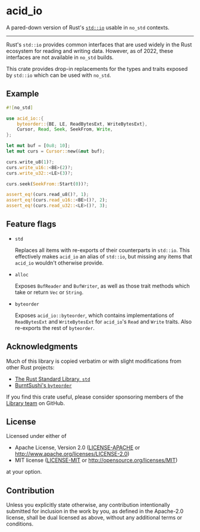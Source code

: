 # acid_io

A pared-down version of Rust's [`std::io`] usable in `no_std` contexts.

[`std::io`]: https://doc.rust-lang.org/std/io/index.html

---

Rust's `std::io` provides common interfaces that are used widely in the Rust
ecosystem for reading and writing data. However, as of 2022, these interfaces
are not available in `no_std` builds.

This crate provides drop-in replacements for the types and traits exposed by
`std::io` which can be used with `no_std`.

## Example

```rust
#![no_std]

use acid_io::{
    byteorder::{BE, LE, ReadBytesExt, WriteBytesExt},
    Cursor, Read, Seek, SeekFrom, Write,
};

let mut buf = [0u8; 10];
let mut curs = Cursor::new(&mut buf);

curs.write_u8(1)?;
curs.write_u16::<BE>(2)?;
curs.write_u32::<LE>(3)?;

curs.seek(SeekFrom::Start(0))?;

assert_eq!(curs.read_u8()?, 1);
assert_eq!(curs.read_u16::<BE>()?, 2);
assert_eq!(curs.read_u32::<LE>()?, 3);
```

## Feature flags

- `std`

  Replaces all items with re-exports of their counterparts in `std::io`. This
  effectively makes `acid_io` an alias of `std::io`, but missing any items that
  `acid_io` wouldn't otherwise provide.

- `alloc`

  Exposes `BufReader` and `BufWriter`, as well as those trait methods which
  take or return `Vec` or `String`.

- `byteorder`

  Exposes `acid_io::byteorder`, which contains implementations of
  `ReadBytesExt` and `WriteBytesExt` for `acid_io`'s `Read` and `Write` traits.
  Also re-exports the rest of `byteorder`.

## Acknowledgments

Much of this library is copied verbatim or with slight modifications from other
Rust projects:

- [The Rust Standard Library, `std`](https://github.com/rust-lang/rust)
- [BurntSushi's `byteorder`](https://github.com/BurntSushi/byteorder)

If you find this crate useful, please consider sponsoring members of the
[Library team] on GitHub.

[library team]: https://www.rust-lang.org/governance/teams/library

## License

Licensed under either of

- Apache License, Version 2.0
  ([LICENSE-APACHE](LICENSE-APACHE) or http://www.apache.org/licenses/LICENSE-2.0)
- MIT license
  ([LICENSE-MIT](LICENSE-MIT) or http://opensource.org/licenses/MIT)

at your option.

## Contribution

Unless you explicitly state otherwise, any contribution intentionally submitted
for inclusion in the work by you, as defined in the Apache-2.0 license, shall be
dual licensed as above, without any additional terms or conditions.

